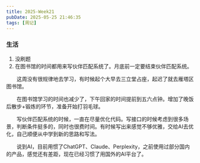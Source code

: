 ```yaml
---
title: 2025-Week21
pubDate: 2025-05-25 21:46:35
tags: [周记]
---
```


### 生活
1. 没刷题
2. 在图书馆的时间都用来写伙伴匹配系统了。月底前一定要结束伙伴匹配系统。

&emsp;&emsp;这周没有很规律地去学习，有时候起个大早去三立堂占座，起迟了就去雁塔区图书馆。

&emsp;&emsp;在图书馆学习的时间也减少了，下午回家的时间提前到五六点钟。增加了晚饭后散步+锻炼的环节，准备开始打羽毛球。

&emsp;&emsp;写伙伴匹配系统的时候，一直在尽量优化代码。写接口的时候考虑到很多场景，判断条件挺多的，同时也很费时间。有时候写出来感觉不够优雅，交给AI去优化，自己顺便从中学到新的思路和写法。

&emsp;&emsp;说到AI，目前用惯了ChatGPT、Claude、Perplexity，之前使用过部分国内的产品，感觉还有差距，现在已经习惯了用国外的AI平台了。

